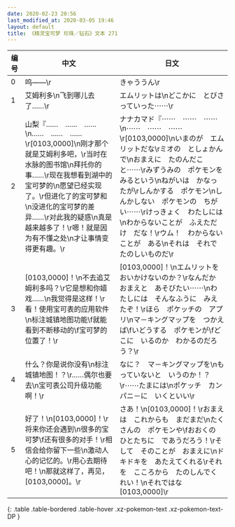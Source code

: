 ```yaml
---
date: 2020-02-23 20:56
last_modified_at: 2020-03-05 19:46
layout: default
title: 《精灵宝可梦 珍珠／钻石》文本 271
---
```

| 编号 | 中文 | 日文 |
| ---- | ---- | ---- |
| 0 | 呜——\r | きゃううん\r |
| 1 | 艾姆利多\n飞到哪儿去了……\r | エムリットは\nどこかに　とびさっていった⋯⋯\r |
| 2 | 山梨『……　……　……\n……　……　……\r[0103,0000]\n刚才那个就是艾姆利多吧，\r当时在水脉的图书馆\n拜托你的事……\r现在我想看到湖中的宝可梦的\n愿望已经实现了。\r但进化了的宝可梦和\n没进化的宝可梦的差异……\r对此我的疑惑\n真是越来越多了！\r嗯！就是因为有不懂之处\n才让事情变得更有趣。\r | ナナカマド『⋯⋯　⋯⋯　⋯⋯\n⋯⋯　⋯⋯　⋯⋯\r[0103,0000]\nいまのが　エムリットだな\rミオの　としょかんで\nおまえに　たのんだこと⋯⋯\rみずうみの　ポケモンを　みるという\nねがいは　かなったが\rしんかする　ポケモン\nしんかしない　ポケモンの　ちがい⋯⋯\rけっきょく　わたしには\nわからないことが　ふえただけ　だな！\rウム！　わからないことが　ある\nそれは　それで　たのしいものだ\r |
| 3 | [0103,0000]！\n不去追艾姆利多吗？\r它是想和你嬉戏……\n我觉得是这样！\r看！使用宝可表的应用软件\n标注城镇地图功能\f就能看到不断移动的\f宝可梦的位置了！\r | [0103,0000]！\nエムリットを　おいかけないのか？\rなんだか　おまえと　あそびたい⋯⋯\nわたしには　そんなふうに　みえたぞ！\rほら　ポケッチの　アプリ\nマ－キングマップを　つかえば\fいどうする　ポケモンが\fどこに　いるのか　わかるのだろう？\r |
| 4 | 什么？你是说你没有\n标注城镇地图！？\r……偶尔也要去\n宝可表公司升级功能啊！\r | なに？　マ－キングマップを\nもっていないと　いうのか！？\r⋯⋯たまには\nポケッチ　カンパニ－に　いくといい\r |
| 5 | 好了！\n[0103,0000]！\r将来你还会遇到\n很多的宝可梦\f还有很多的对手！\r相信会给你留下一些\n激动人心的记忆的。\r用心去期待吧！\n那就这样了，再见，[0103,0000]。\r | さあ！\n[0103,0000]！\rおまえは　これからも　まだまだ\nたくさんの　ポケモンや\fおおくの　ひとたちに　であうだろう！\rそして　そのことが　おまえに\nドキドキを　あたえてくれる\rそれを　こころから　たのしんでくれい！\nそれではな　[0103,0000]\r |
{: .table .table-bordered .table-hover .xz-pokemon-text .xz-pokemon-text-DP }